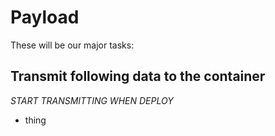 # Payload
These will be our major tasks:

## Transmit following data to the container 
*START TRANSMITTING WHEN DEPLOY*
- thing
